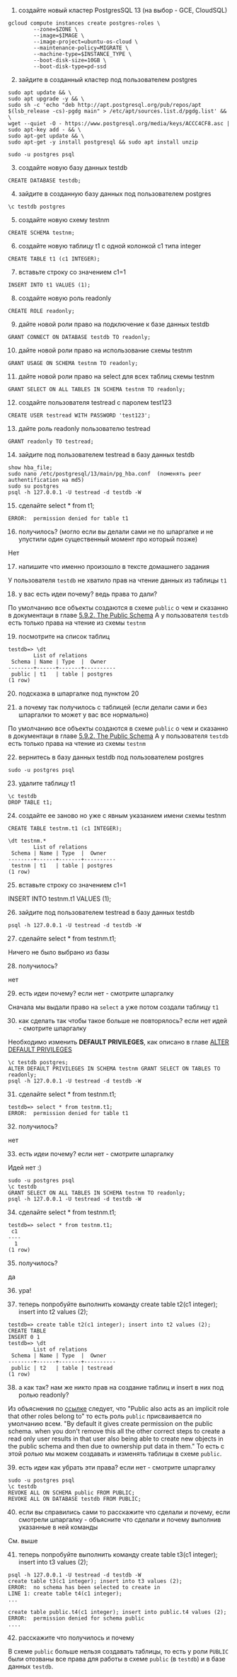 1. создайте новый кластер PostgresSQL 13 (на выбор - GCE, CloudSQL)
```
gcloud compute instances create postgres-roles \
        --zone=$ZONE \
        --image=$IMAGE \
        --image-project=ubuntu-os-cloud \
        --maintenance-policy=MIGRATE \
        --machine-type=$INSTANCE_TYPE \
        --boot-disk-size=10GB \
        --boot-disk-type=pd-ssd
```

2. зайдите в созданный кластер под пользователем postgres
```
sudo apt update && \
sudo apt upgrade -y && \
sudo sh -c 'echo "deb http://apt.postgresql.org/pub/repos/apt $(lsb_release -cs)-pgdg main" > /etc/apt/sources.list.d/pgdg.list' && \
wget --quiet -O - https://www.postgresql.org/media/keys/ACCC4CF8.asc | sudo apt-key add - && \
sudo apt-get update && \
sudo apt-get -y install postgresql && sudo apt install unzip
```
`sudo -u postgres psql`

3. создайте новую базу данных testdb 

`CREATE DATABASE testdb;`

4. зайдите в созданную базу данных под пользователем postgres

`\c testdb postgres`

5. создайте новую схему testnm 

`CREATE SCHEMA testnm;`

6. создайте новую таблицу t1 с одной колонкой c1 типа integer 

`CREATE TABLE t1 (c1 INTEGER);`

7. вставьте строку со значением c1=1 

`INSERT INTO t1 VALUES (1);`

8. создайте новую роль readonly

`CREATE ROLE readonly;`

9. дайте новой роли право на подключение к базе данных testdb 

`GRANT CONNECT ON DATABASE testdb TO readonly;`

10. дайте новой роли право на использование схемы testnm

`GRANT USAGE ON SCHEMA testnm TO readonly;`

11. дайте новой роли право на select для всех таблиц схемы testnm 

`GRANT SELECT ON ALL TABLES IN SCHEMA testnm TO readonly;`

12. создайте пользователя testread с паролем test123

`CREATE USER testread WITH PASSWORD 'test123';`

13. дайте роль readonly пользователю testread 

`GRANT readonly TO testread;`

14. зайдите под пользователем testread в базу данных testdb
```
show hba_file;
sudo nano /etc/postgresql/13/main/pg_hba.conf  (поменять peer authentification на md5)
sudo su postgres
psql -h 127.0.0.1 -U testread -d testdb -W
```
15. сделайте select * from t1;

`ERROR:  permission denied for table t1`

16. получилось? (могло если вы делали сами не по шпаргалке и не упустили один существенный момент про который позже)

Нет

17. напишите что именно произошло в тексте домашнего задания

У пользователя `testdb` не хватило прав на чтение данных из таблицы `t1`

18. у вас есть идеи почему? ведь права то дали? 

По умолчанию все объекты создаются в схеме `public` о чем и сказанно в документаци в главе [5.9.2. The Public Schema](https://www.postgresql.org/docs/13/ddl-schemas.html)
А у пользователя `testdb` есть только права на чтение из схемы `testnm`

19. посмотрите на список таблиц 

```
testdb=> \dt
        List of relations
 Schema | Name | Type  |  Owner
--------+------+-------+----------
 public | t1   | table | postgres
(1 row)
```

20. подсказка в шпаргалке под пунктом 20 


21. а почему так получилось с таблицей (если делали сами и без шпаргалки то может у вас все нормально) 

По умолчанию все объекты создаются в схеме `public` о чем и сказанно в документаци в главе [5.9.2. The Public Schema](https://www.postgresql.org/docs/13/ddl-schemas.html)
А у пользователя `testdb` есть только права на чтение из схемы `testnm`

22. вернитесь в базу данных testdb под пользователем postgres

`sudo -u postgres psql`

23. удалите таблицу t1 

```
\c testdb
DROP TABLE t1;
```

24.  создайте ее заново но уже с явным указанием имени схемы testnm 

`CREATE TABLE testnm.t1 (c1 INTEGER);`

```
\dt testnm.*
        List of relations
 Schema | Name | Type  |  Owner
--------+------+-------+----------
 testnm | t1   | table | postgres
(1 row)
```

25. вставьте строку со значением c1=1 

INSERT INTO testnm.t1 VALUES (1);

26. зайдите под пользователем testread в базу данных testdb 

`psql -h 127.0.0.1 -U testread -d testdb -W`

27. сделайте select * from testnm.t1; 

Ничего не было выбрано из базы

28. получилось? 

нет

29. есть идеи почему? если нет - смотрите шпаргалку 

Сначала мы выдали право на `select` а уже потом создали таблицу `t1`

30. как сделать так чтобы такое больше не повторялось? если нет идей - смотрите шпаргалку 

Необходимо изменить **DEFAULT PRIVILEGES**, как описано в главе [ALTER DEFAULT PRIVILEGES](https://www.postgresql.org/docs/13/sql-alterdefaultprivileges.html)

```
\c testdb postgres; 
ALTER DEFAULT PRIVILEGES IN SCHEMA testnm GRANT SELECT ON TABLES TO readonly; 
psql -h 127.0.0.1 -U testread -d testdb -W
```

31. сделайте select * from testnm.t1;

```
testdb=> select * from testnm.t1;
ERROR:  permission denied for table t1
```

32. получилось?

нет

33. есть идеи почему? если нет - смотрите шпаргалку 

Идей нет :)

```
sudo -u postgres psql
\c testdb
GRANT SELECT ON ALL TABLES IN SCHEMA testnm TO readonly;
psql -h 127.0.0.1 -U testread -d testdb -W
```

34. сделайте select * from testnm.t1; 

```
testdb=> select * from testnm.t1;
 c1
----
  1
(1 row)
```

35. получилось?

да

36. ура! 


37. теперь попробуйте выполнить команду create table t2(c1 integer); insert into t2 values (2); 

```
testdb=> create table t2(c1 integer); insert into t2 values (2);
CREATE TABLE
INSERT 0 1
testdb=> \dt
        List of relations
 Schema | Name | Type  |  Owner
--------+------+-------+----------
 public | t2   | table | testread
(1 row)
```

38. а как так? нам же никто прав на создание таблиц и insert в них под ролью readonly? 

Из объяснения по [ссылке](https://dba.stackexchange.com/questions/108975/postgresql-who-or-what-is-the-public-role)
следует, что "Public also acts as an implicit role that other roles belong to" то есть роль `public` присваивается по умолчанию всем.
"By default it gives create permission on the public schema. 
when you don't remove this all the other correct steps to create a read only user results in 
that user also being able to create new objects in the public schema and then due to ownership put data in them."
То есть с этой ролью мы можем создавать и изменять таблицы в схеме `public`.

39. есть идеи как убрать эти права? если нет - смотрите шпаргалку

```
sudo -u postgres psql
\c testdb
REVOKE ALL ON SCHEMA public FROM PUBLIC;
REVOKE ALL ON DATABASE testdb FROM PUBLIC;
```

40. если вы справились сами то расскажите что сделали и почему, если смотрели шпаргалку - объясните что сделали и почему выполнив указанные в ней команды 

См. выше

41. теперь попробуйте выполнить команду create table t3(c1 integer); insert into t3 values (2);

```
psql -h 127.0.0.1 -U testread -d testdb -W
create table t3(c1 integer); insert into t3 values (2);
ERROR:  no schema has been selected to create in
LINE 1: create table t4(c1 integer);
...

create table public.t4(c1 integer); insert into public.t4 values (2);
ERROR:  permission denied for schema public
....
```

42. расскажите что получилось и почему

В схеме `public` больше нельзя создавать таблицы, то есть у роли `PUBLIC` были отозваны все права для работы в
 схеме `public` (в `testdb`) и в базе данных `testdb`.
